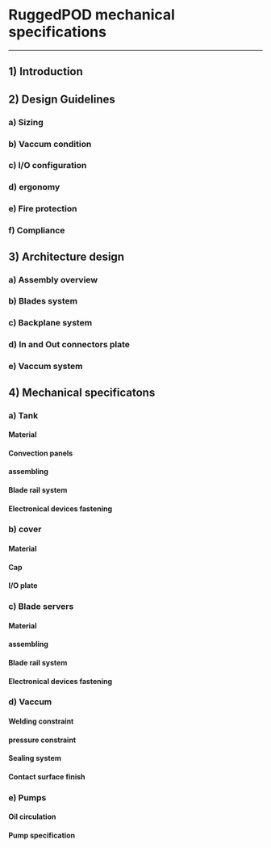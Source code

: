 # RuggedPOD mechanical specifications #

----------

## 1) Introduction ##

## 2) Design Guidelines ##
### a) Sizing ###
### b) Vaccum condition ###
### c) I/O configuration ###
### d) ergonomy ###
### e) Fire protection ###
### f) Compliance ###
## 3) Architecture design ##
### a) Assembly overview ###
### b) Blades system ###
### c) Backplane system ###
### d) In and Out connectors plate ###
### e) Vaccum system ###
## 4) Mechanical specificatons ##
### a) Tank ###
#### Material ####
#### Convection panels ####
#### assembling ####
#### Blade rail system ####
#### Electronical devices fastening ####
### b) cover ###
#### Material ####
#### Cap ####
#### I/O plate ####
### c) Blade servers ###
#### Material ####
#### assembling ####
#### Blade rail system ####
#### Electronical devices fastening ####
### d) Vaccum ###
#### Welding constraint ####
#### pressure constraint ####
#### Sealing system ####
#### Contact surface finish ####
### e) Pumps ###
#### Oil circulation ####
#### Pump specification ####